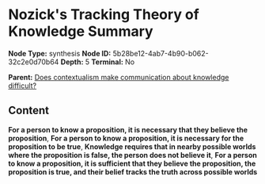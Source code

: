 # Nozick's Tracking Theory of Knowledge Summary

**Node Type:** synthesis
**Node ID:** 5b28be12-4ab7-4b90-b062-32c2e0d70b64
**Depth:** 5
**Terminal:** No

**Parent:** [Does contextualism make communication about knowledge difficult?](does-contextualism-make-communication-about-knowledge-difficult-antithesis-75319503-051f-40df-b4c5-fa65300f90cf.md)

## Content

**For a person to know a proposition, it is necessary that they believe the proposition**, **For a person to know a proposition, it is necessary for the proposition to be true**, **Knowledge requires that in nearby possible worlds where the proposition is false, the person does not believe it**, **For a person to know a proposition, it is sufficient that they believe the proposition, the proposition is true, and their belief tracks the truth across possible worlds**
